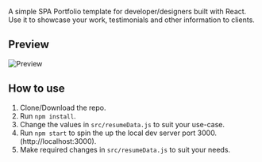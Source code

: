 

A simple SPA Portfolio template for developer/designers built with React. Use it to showcase your work, testimonials and other information to clients.

## Preview
![Preview](https://drive.google.com/file/d/1NXgDYttiI5UzS1RoOlGQjzJ5Kb3dKvrc/view?usp=sharing)

## How to use
1. Clone/Download the repo.
2. Run  ``` npm install ```.
3. Change the values in ```src/resumeData.js``` to suit your use-case.
4. Run ```npm start``` to spin the up the local dev server port 3000.(http://localhost:3000).
5. Make required changes in ```src/resumeData.js``` to suit your needs.

